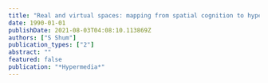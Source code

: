 ```yaml
---
title: "Real and virtual spaces: mapping from spatial cognition to hypertext"
date: 1990-01-01
publishDate: 2021-08-03T04:08:10.113869Z
authors: ["S Shum"]
publication_types: ["2"]
abstract: ""
featured: false
publication: "*Hypermedia*"
---
```


